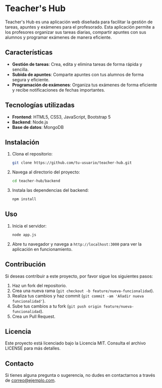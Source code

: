 # Teacher's Hub

Teacher's Hub es una aplicación web diseñada para facilitar la gestión de tareas, apuntes y exámenes para el profesorado. Esta aplicación permite a los profesores organizar sus tareas diarias, compartir apuntes con sus alumnos y programar exámenes de manera eficiente.

## Características

- **Gestión de tareas**: Crea, edita y elimina tareas de forma rápida y sencilla.
- **Subida de apuntes**: Comparte apuntes con tus alumnos de forma segura y eficiente.
- **Programación de exámenes**: Organiza tus exámenes de forma eficiente y recibe notificaciones de fechas importantes.

## Tecnologías utilizadas

- **Frontend**: HTML5, CSS3, JavaScript, Bootstrap 5
- **Backend**: Node.js
- **Base de datos**: MongoDB



## Instalación

1. Clona el repositorio:
    ```bash
    git clone https://github.com/tu-usuario/teacher-hub.git
    ```
2. Navega al directorio del proyecto:
    ```bash
    cd teacher-hub/backend
    ```
3. Instala las dependencias del backend:
    ```bash
    npm install
    ```

## Uso

1. Inicia el servidor:
    ```bash
    node app.js
    ```
2. Abre tu navegador y navega a `http://localhost:3000` para ver la aplicación en funcionamiento.

## Contribución

Si deseas contribuir a este proyecto, por favor sigue los siguientes pasos:

1. Haz un fork del repositorio.
2. Crea una nueva rama (`git checkout -b feature/nueva-funcionalidad`).
3. Realiza tus cambios y haz commit (`git commit -am 'Añadir nueva funcionalidad'`).
4. Sube tus cambios a tu fork (`git push origin feature/nueva-funcionalidad`).
5. Crea un Pull Request.

## Licencia

Este proyecto está licenciado bajo la Licencia MIT. Consulta el archivo LICENSE para más detalles.

## Contacto

Si tienes alguna pregunta o sugerencia, no dudes en contactarnos a través de [correo@ejemplo.com](mailto:correo@ejemplo.com).
